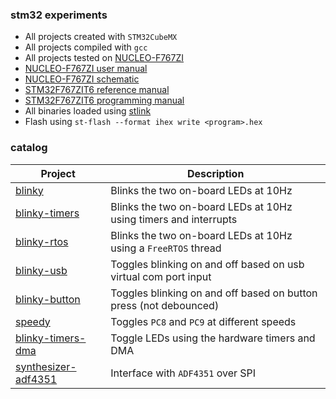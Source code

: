 ### stm32 experiments

- All projects created with `STM32CubeMX`
- All projects compiled with `gcc`
- All projects tested on [NUCLEO-F767ZI](http://www.st.com/en/evaluation-tools/nucleo-f767zi.html)
- [NUCLEO-F767ZI user manual](http://www.st.com/content/ccc/resource/technical/document/user_manual/group0/26/49/90/2e/33/0d/4a/da/DM00244518/files/DM00244518.pdf/jcr:content/translations/en.DM00244518.pdf)
- [NUCLEO-F767ZI schematic](nucleo-f767zi-schematic.pdf)
- [STM32F767ZIT6 reference manual](http://www.st.com/content/ccc/resource/technical/document/reference_manual/group0/96/8b/0d/ec/16/22/43/71/DM00224583/files/DM00224583.pdf/jcr:content/translations/en.DM00224583.pdf)
- [STM32F767ZIT6 programming manual](http://www.st.com/content/ccc/resource/technical/document/programming_manual/group0/78/47/33/dd/30/37/4c/66/DM00237416/files/DM00237416.pdf/jcr:content/translations/en.DM00237416.pdf)
- All binaries loaded using [stlink](https://github.com/texane/stlink)
- Flash using `st-flash --format ihex write <program>.hex`

### catalog

| Project  | Description |
| ------------- | ------------- |
| [blinky](nucleo-f767zi/blinky)         | Blinks the two on-board LEDs at 10Hz  |
| [blinky-timers](nucleo-f767zi/blinky-timers)  | Blinks the two on-board LEDs at 10Hz using timers and interrupts |
| [blinky-rtos](nucleo-f767zi/blinky-rtos)  | Blinks the two on-board LEDs at 10Hz using a `FreeRTOS` thread |
| [blinky-usb](nucleo-f767zi/blinky-usb)  | Toggles blinking on and off based on usb virtual com port input |
| [blinky-button](nucleo-f767zi/blinky-button)  | Toggles blinking on and off based on button press (not debounced) |
| [speedy](nucleo-f767zi/speedy)         | Toggles `PC8` and `PC9` at different speeds  |
| [blinky-timers-dma](nucleo-f767zi/blinky-timers-dma)         | Toggle LEDs using the hardware timers and DMA  |
| [synthesizer-adf4351](nucleo-f767zi/synthesizer-adf4351) | Interface with `ADF4351` over SPI |
